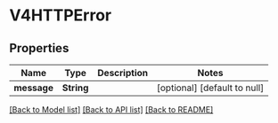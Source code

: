 # V4HTTPError
## Properties

| Name | Type | Description | Notes |
|------------ | ------------- | ------------- | -------------|
| **message** | **String** |  | [optional] [default to null] |

[[Back to Model list]](../README.md#documentation-for-models) [[Back to API list]](../README.md#documentation-for-api-endpoints) [[Back to README]](../README.md)

